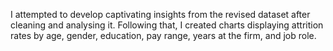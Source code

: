 I attempted to develop captivating insights from the revised dataset after cleaning and analysing it. Following that, I created charts displaying attrition rates by age, gender, education, pay range, years at the firm, and job role.
